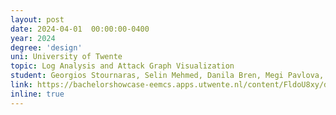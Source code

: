 ```yaml
---
layout: post
date: 2024-04-01  00:00:00-0400
year: 2024
degree: 'design'
uni: University of Twente
topic: Log Analysis and Attack Graph Visualization
student: Georgios Stournaras, Selin Mehmed, Danila Bren, Megi Pavlova, Daan Luth
link: https://bachelorshowcase-eemcs.apps.utwente.nl/content/FldoU8xy/design_report_group8.pdf
inline: true
---
```


